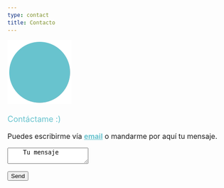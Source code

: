 ```yaml
---
type: contact
title: Contacto
---
```


<div style="align: center; margin-bottom:4%;">
<img src="/images/send140px.gif" alt="email" >
</div>
<p style="font-weight: medium; font-size: 18px; color: rgb(104, 195, 206);">
Contáctame :)</p>
<p style="font-size: 16px;">
Puedes escribirme vía <a style="color: rgb(104, 195, 206); font-weight: bold" href="mailto:sandra.m.revilla@gmail.com">email</a> o mandarme por aquí tu mensaje.</p>


<textarea id="myText">
    Tu mensaje
</textarea>
<button onclick="sendMail(); return false">Send</button>


<script>
  function sendMail() {
    var link = "mailto:me@example.com"
             + "?cc=myCCaddress@example.com"
             + "&subject=" + escape("This is my subject")
             + "&body=" + escape(document.getElementById('myText').value)
    ;

    window.location.href = link;
}
  </script>
